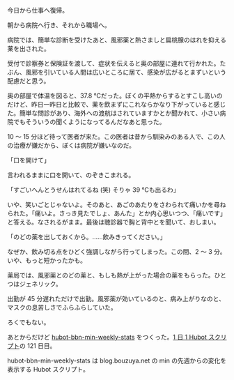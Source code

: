 今日から仕事へ復帰。

朝から病院へ行き、それから職場へ。

病院では、簡単な診断を受けたあと、風邪薬と熱さましと扁桃腺のはれを抑える薬を出された。

受付で診察券と保険証を渡して、症状を伝えると奥の部屋に連れて行かれた。たぶん、風邪を引いている人間は広いところに居て、感染が広がるとまずいという配慮だと思う。

奥の部屋で体温を図ると、37.8 ℃だった。ぼくの平熱からするとすこし高いのだけど、昨日一昨日と比較で、薬を飲まずにこれならかなり下がっていると感じた。簡単な問診があり、海外への渡航はされていますかとか聞かれて、小さい病院でもそういうの聞くようになってるんだなあと思った。

10 〜 15 分ほど待って医者が来た。この医者は昔から馴染みのある人で、この人の治療が嫌だから、ぼくは病院が嫌いなのだ。

「口を開けて」

言われるままに口を開いて、のぞきこまれる。

「すごいへんとうせんはれてるね (笑) そりゃ 39 ℃も出るわ」

いや、笑いごとじゃないよ。そのあと、あごのあたりをさわられて痛いかを尋ねられた。「痛いよ。さっき見たでしょ、あんた」とか内心思いつつ、「痛いです」と答える。なされるがまま。最後は聴診器で胸と背中とを聞いて、おしまい。

「のどの薬を出しておくから。……飲みきってください。」

なぜか、飲み切る点をひどく強調しながら行ってしまった。この間、2 〜 3 分。いや、もっと短かったかも。

薬局では、風邪薬とのどの薬と、もしも熱が上がった場合の薬をもらった。ひとつはジェネリック。

出勤が 45 分遅れただけで出勤。風邪薬が効いているのと、病み上がりなのと、マスクの息苦しさでふらふらしていた。

ろくでもない。

あとからだけど [hubot-bbn-min-weekly-stats][gh:bouzuya/hubot-bbn-min-weekly-stats] をつくった。[1 日 1 Hubot スクリプト][hubot-script-per-day]の 121 日目。

hubot-bbn-min-weekly-stats は blog.bouzuya.net の min の先週からの変化を表示する Hubot スクリプト。

[gh:bouzuya/hubot-bbn-min-weekly-stats]: https://github.com/bouzuya/hubot-bbn-min-weekly-stats
[hubot-script-per-day]: https://blog.bouzuya.net/posts?tags=hubot-script-per-day
